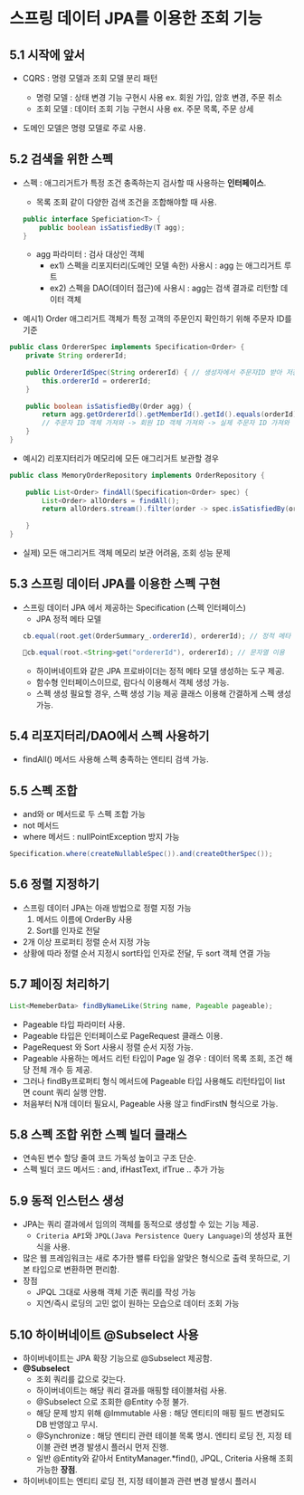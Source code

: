 # 스프링 데이터 JPA를 이용한 조회 기능


## 5.1 시작에 앞서

* CQRS : 명령 모델과 조회 모델 분리 패턴
	* 명령 모델 : 상태 변경 기능 구현시 사용   ex. 회원 가입, 암호 변경, 주문 취소 
	* 조회 모델 : 데이터 조회 기능 구현시 사용   ex. 주문 목록, 주문 상세

* 도메인 모델은 명령 모델로 주로 사용.

## 5.2 검색을 위한 스펙 

* 스펙 : 애그리거트가 특정 조건 충족하는지 검사할 때 사용하는 **인터페이스**. 
	* 목록 조회 같이 다양한 검색 조건을 조합해야할 때 사용.
	```java
	public interface Speficiation<T> {
		public boolean isSatisfiedBy(T agg);
	}
	```
	* agg 파라미터 : 검사 대상인 객체
		* ex1) 스펙을 리포지터리(도메인 모델 속한) 사용시 : agg 는 애그리거트 루트
		* ex2) 스펙을 DAO(데이터 접근)에 사용시 : agg는 검색 결과로 리턴할 데이터 객체


* 예시1) Order 애그리거트 객체가 특정 고객의 주문인지 확인하기 위해 주문자 ID를 기준
```java
public class OrdererSpec implements Specification<Order> { 
	private String ordererId; 
	
	public OrdererIdSpec(String ordererId) { // 생성자에서 주문자ID 받아 저장
		this.ordererId = ordererId; 
	} 
	
	public boolean isSatisfiedBy(Order agg) { 
		return agg.getOrdererId().getMemberId().getId().equals(orderId);
		// 주문자 ID 객체 가져와 -> 회원 ID 객체 가져와 -> 실제 주문자 ID 가져와 비
	}  
}
```

* 예시2) 리포지터리가 메모리에 모든 애그리거트 보관할 경우
```java
public class MemoryOrderRepository implements OrderRepository { 
	
	public List<Order> findAll(Specification<Order> spec) {
		List<Order> allOrders = findAll();
		return allOrders.stream().filter(order -> spec.isSatisfiedBy(order)).toList();
		
	} 
}
```
* 실제) 모든 애그리거트 객체 메모리 보관 어려움, 조회 성능 문제

## 5.3 스프링 데이터 JPA를 이용한 스펙 구현

* 스프링 데이터 JPA 에서 제공하는 Specification (스펙 인터페이스)
	* JPA 정적 메타 모델 
	```java
	cb.equal(root.get(OrderSummary_.ordererId), ordererId); // 정적 메타 모델 이용
	```
	```java
	cb.equal(root.<String>get("ordererId"), ordererId); // 문자열 이용
	```
	* 하이버네이트와 같은 JPA 프로바이더는 정적 메타 모델 생성하는 도구 제공.
	* 함수형 인터페이스이므로, 람다식 이용해서 객체 생성 가능.
	* 스펙 생성 필요할 경우, 스팩 생성 기능 제공 클래스 이용해 간결하게 스펙 생성 가능.

## 5.4 리포지터리/DAO에서 스펙 사용하기
* findAll() 메서드 사용해 스펙 충족하는 엔티티 검색 가능.

## 5.5 스펙 조합

* and와 or 메서드로 두 스펙 조합 가능
* not 메서드
* where 메서드 : nullPointException 방지 가능
```java
Specification.where(createNullableSpec()).and(createOtherSpec());
```

## 5.6 정렬 지정하기

* 스프링 데이터 JPA는 아래 방법으로 정렬 지정 가능
	1) 메서드 이름에 OrderBy 사용
	2) Sort를 인자로 전달
* 2개 이상 프로퍼티 정렬 순서 지정 가능
* 상황에 따라 정렬 순서 지정시 sort타입 인자로 전달, 두 sort 객체 연결 가능

## 5.7 페이징 처리하기

```java
List<MemeberData> findByNameLike(String name, Pageable pageable);
```
* Pageable 타입 파라미터 사용.
* Pageable 타입은 인터페이스로 PageRequest 클래스 이용.
* PageRequest 와 Sort 사용시 정렬 순서 지정 가능.
* Pageable 사용하는 메서드 리턴 타입이 Page 일 경우 : 데이터 목록 조회, 조건 해당 전체 개수 등 제공.
* 그러나 findBy프로퍼티 형식 메서드에 Pageable 타입 사용해도 리턴타입이 list 면 count 쿼리 실행 안함.
* 처음부터 N개 데이터 필요시, Pageable 사용 않고 findFirstN 형식으로 가능.

## 5.8 스펙 조합 위한 스펙 빌더 클래스

* 연속된 변수 할당 줄여 코드 가독성 높이고 구조 단순.
* 스펙 빌더 코드 메서드 : and, ifHastText, ifTrue .. 추가 가능

## 5.9 동적 인스턴스 생성

* JPA는 쿼리 결과에서 임의의 객체를 동적으로 생성할 수 있는 기능 제공.
	* `Criteria API`와 `JPQL(Java Persistence Query Language)`의 생성자 표현식을 사용.
* 많은 웹 프레임워크는 새로 추가한 밸류 타입을 알맞은 형식으로 출력 못하므로, 기본 타입으로 변환하면 편리함.
* 장점 
	* JPQL 그대로 사용해 객체 기준 쿼리를 작성 가능
	* 지연/즉시 로딩의 고민 없이 원하는 모습으로 데이터 조회 가능

## 5.10 하이버네이트 @Subselect 사용

* 하이버네이트는 JPA 확장 기능으로 @Subselect 제공함.
* **@Subselect**
	* 조회 쿼리를 값으로 갖는다.
	* 하이버네이트는 해당 쿼리 결과를 매핑할 테이블처럼 사용.
	*  @Subselect 으로 조회한 @Entity 수정 불가.
	* 해당 문제 방지 위해 @Immutable 사용 : 해당 엔티티의 매핑 필드 변경되도 DB 반영않고 무시.
	* @Synchronize : 해당 엔티티 관련 테이블 목록 명시. 엔티티 로딩 전, 지정 테이블 관련 변경 발생시 플러시 먼저 진행.
	* 일반 @Entity와 같아서 EntityManager.*find(), JPQL, Criteria 사용해 조회 가능한 **장점**.
* 하이버네이트는 엔티티 로딩 전, 지정 테이블과 관련 변경 발생시 플러시
